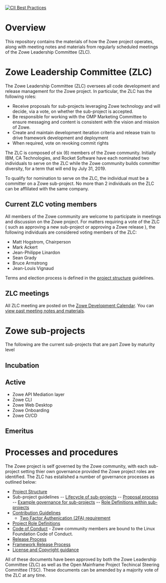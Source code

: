 [![CII Best Practices](https://bestpractices.coreinfrastructure.org/projects/2226/badge)](https://bestpractices.coreinfrastructure.org/projects/2226)

# Overview

This repository contains the materials of how the Zowe project operates, along with meeting notes and materials from regularly scheduled meetings of the Zowe Leadership Committee (ZLC).

# Zowe Leadership Committee (ZLC)

The Zowe Leadership Committee (ZLC) oversees all code development and release management for the Zowe project. In particular, the ZLC has the following roles:

* Receive proposals for sub-projects leveraging Zowe technology and will decide, via a vote, on whether the sub-project is accepted.
*	Be responsible for working with the OMP Marketing Committee to ensure messaging and content is consistent with the vision and mission of Zowe.
*	Create and maintain development iteration criteria and release train to drive framework development and deployment
*	When required, vote on revoking commit rights

The ZLC is composed of six (6) members of the Zowe community. Initially IBM, CA Technologies, and Rocket Software have each nominated two individuals to serve on the ZLC while the Zowe community builds committer diversity, for a term that will end by July 31, 2019.

To qualify for nomination to serve on the ZLC, the individual must be a committer on a Zowe sub-project. No more than 2 individuals on the ZLC can be afflilated with the same company.

## Current ZLC voting members

All members of the Zowe community are welcome to participate in meetings and discussion on the Zowe project. For matters requiring a vote of the ZLC ( such as approving a new sub-project or approving a Zowe release ), the following individuals are considered voting members of the ZLC:

- Matt Hogstrom, Chairperson
- Mark Ackert
- Jean-Philippe Linardon
- Sean Grady
- Bruce Armstrong
- Jean-Louis Vignaud

Terms and election process is defined in the [project structure](process/structure.md) guidelines.

## ZLC meetings

All ZLC meeting are posted on the [Zowe Development Calendar](https://lists.openmainframeproject.org/g/zowe-dev/calendar). You can [view past meeting notes and materials](meetings).

# Zowe sub-projects

The following are the current sub-projects that are part Zowe by maturity level

## Incubation


## Active

* Zowe API Mediation layer
* Zowe CLI
* Zowe Web Desktop
* Zowe Onboarding
* Zowe CI/CD

## Emeritus


# Processes and procedures

The Zowe project is self governed by the Zowe community, with each sub-project setting thier own governance provided the Zowe project roles are identified. The ZLC has estalished a number of governance processes as outlined below:

- [Project Structure](structure.md)
- Sub-project guidelines
-- [Lifecycle of sub-projects](stages.md)
-- [Proposal process](proposal_process.md)
-- [Example governance for sub-projects](example_governance.md)
-- [Role Definitions within sub-projects](roles.md)
- [Contribution Guidelines](https://zowe.org/contribute/)
  - [Two Factor Authenication (2FA) requirement](process/2factor-authentication.md)
- [Project Role Definitions](process/roles.md)
- [Code of Conduct](https://www.linuxfoundation.org/code-of-conduct/) - Zowe community members are bound to the Linux Foundation Code of Conduct.
- [Release Process](process/release.md)
- [Framework Release Process](release.md)
- [License and Copyright guidance](LicenseAndCopyrightGuidance.md)

All of these documents have been approved by both the Zowe Leadership Committee (ZLC) as well as the Open Mainframe Project Techincal Steering Committee (TSC). These documents can be amended by a majority vote of the ZLC at any time.

